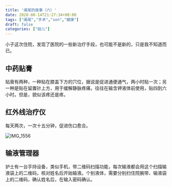 ```yaml
---
title: '阑尾的故事（六）'
date: 2020-08-14T21:27:34+08:00
tags: ["阑尾","手术","son","健康"]
draft: false
categories: ["娃儿"]
---
```

小子这次住院，发现了医院的一些新治疗手段，也可能不是新的，只是我不知道而已。
## 中药贴膏
贴膏有两种，一种贴在膝盖下方的穴位，据说是促进通便通气，两小时贴一次；另一种是贴在留置针上方，用于缓解静脉疼痛，往往在输含钾液体前使用，贴四到六小时。但是，貌似该疼还是疼。

## 红外线治疗仪

每天两次，一次十五分钟，促进伤口愈合。

![IMG_1556](https://i.loli.net/2020/08/22/ZQE1FkmfgAKdCRo.jpg)

## 输液管理器

护士有一台手持设备，类似手机，带二维码扫描功能，每次输液都会用这个扫描输液袋上的二维码，核对姓名后开始输液。个别液体，需要分别扫住院腕带、输液袋上的二维码，确认姓名后，在输入密码确认。